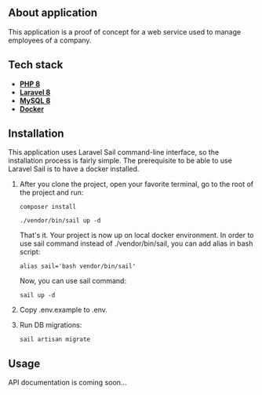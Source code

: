 ## About application

This application is a proof of concept for a web service used to manage employees of a company.

## Tech stack

- **[PHP 8](https://php.com/)**
- **[Laravel 8](https://www.laravel.com/)**
- **[MySQL 8](https://dev.mysql.com/)**
- **[Docker](https://www.docker.com/)**

## Installation

This application uses Laravel Sail command-line interface, so the installation process is fairly simple. The prerequisite to be able to use Laravel Sail is to have a docker installed.

1. After you clone the project, open your favorite terminal, go to the root of the project and run:
    ```
    composer install
    ```
    ```
    ./vendor/bin/sail up -d
    ```
   That's it. Your project is now up on local docker environment. In order to use sail command instead of ./vendor/bin/sail, you can add alias in bash script:
    ```
    alias sail='bash vendor/bin/sail'
    ```
   Now, you can use sail command:
   ```
   sail up -d
   ```

2. Copy .env.example to .env.

3. Run DB migrations:
    ```
    sail artisan migrate
    ```

## Usage

API documentation is coming soon...
